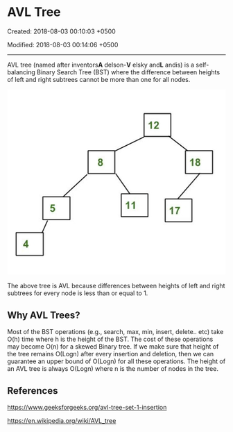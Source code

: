 # AVL Tree

Created: 2018-08-03 00:10:03 +0500

Modified: 2018-08-03 00:14:06 +0500

---

AVL tree (named after inventors**A** delson-**V** elsky and**L** andis) is a self-balancing Binary Search Tree (BST) where the difference between heights of left and right subtrees cannot be more than one for all nodes.

![12 18 ](media/AVL-Tree-image1.jpg)

The above tree is AVL because differences between heights of left and right subtrees for every node is less than or equal to 1.

## Why AVL Trees?

Most of the BST operations (e.g., search, max, min, insert, delete.. etc) take O(h) time where h is the height of the BST. The cost of these operations may become O(n) for a skewed Binary tree. If we make sure that height of the tree remains O(Logn) after every insertion and deletion, then we can guarantee an upper bound of O(Logn) for all these operations. The height of an AVL tree is always O(Logn) where n is the number of nodes in the tree.

## References

<https://www.geeksforgeeks.org/avl-tree-set-1-insertion>

<https://en.wikipedia.org/wiki/AVL_tree>
